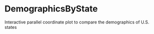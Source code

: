 # DemographicsByState
Interactive parallel coordinate plot to compare the demographics of U.S. states
